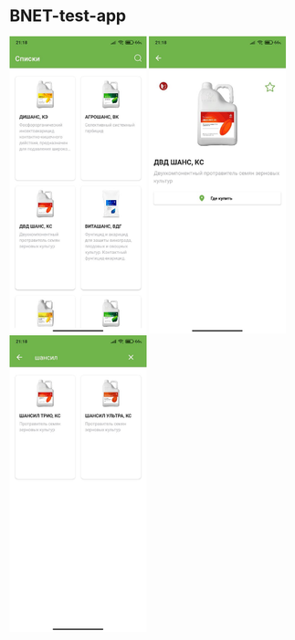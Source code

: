 # BNET-test-app

<img src="Screenshots/photo1.jpg" width="240"> <img src="Screenshots/photo2.jpg" width="240"> <img src="Screenshots/photo3.jpg" width="240">

